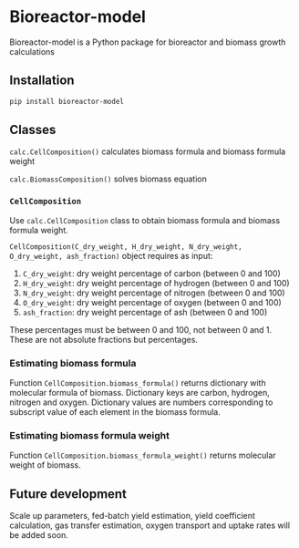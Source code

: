 # Bioreactor-model
Bioreactor-model is a Python package for bioreactor and biomass growth calculations

## Installation

```bash
pip install bioreactor-model
```

## Classes
`calc.CellComposition()` calculates biomass formula and biomass formula weight

`calc.BiomassComposition()` solves biomass equation

### `CellComposition`

Use `calc.CellComposition` class to obtain biomass formula and biomass formula weight.

`CellComposition(C_dry_weight, H_dry_weight, N_dry_weight, O_dry_weight, ash_fraction)` object requires as input:
1. `C_dry_weight`: dry weight percentage of carbon (between 0 and 100)
2. `H_dry_weight`: dry weight percentage of hydrogen (between 0 and 100)
3. `N_dry_weight`: dry weight percentage of nitrogen (between 0 and 100)
4. `O_dry_weight`: dry weight percentage of oxygen (between 0 and 100)
5. `ash_fraction`: dry weight percentage of ash (between 0 and 100)

These percentages must be between 0 and 100, not between 0 and 1. These are not absolute fractions but percentages.

### Estimating biomass formula

Function `CellComposition.biomass_formula()` returns dictionary with molecular formula of biomass. Dictionary keys are carbon, hydrogen, nitrogen and oxygen. Dictionary values are numbers corresponding to subscript value of each element in the biomass formula.

### Estimating biomass formula weight

Function `CellComposition.biomass_formula_weight()` returns molecular weight of biomass.

## Future development


Scale up parameters, fed-batch yield estimation, yield coefficient calculation, gas transfer estimation, oxygen transport and uptake rates will be added soon.

